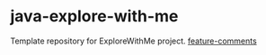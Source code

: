 # java-explore-with-me
Template repository for ExploreWithMe project.
[feature-comments](https://github.com/Jiv4ii/java-explore-with-me/pull/4)

